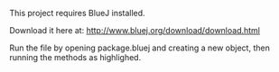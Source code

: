 
This project requires BlueJ installed.

Download it here at: http://www.bluej.org/download/download.html


Run the file by opening package.bluej and creating a new object,
then running the methods as highlighed.

